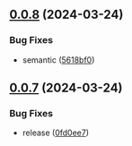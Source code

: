 ## [0.0.8](https://github.com/reslear/dotlottie-player-core/compare/v0.0.7...v0.0.8) (2024-03-24)


### Bug Fixes

* semantic ([5618bf0](https://github.com/reslear/dotlottie-player-core/commit/5618bf0f6ae0b6ed3bbd67ca6e9ff1819e7b525e))

## [0.0.7](https://github.com/reslear/dotlottie-player-core/compare/v0.0.6...v0.0.7) (2024-03-24)


### Bug Fixes

* release ([0fd0ee7](https://github.com/reslear/dotlottie-player-core/commit/0fd0ee7ba64b2c49bc83ba06d18e54d1e1005bd1))
